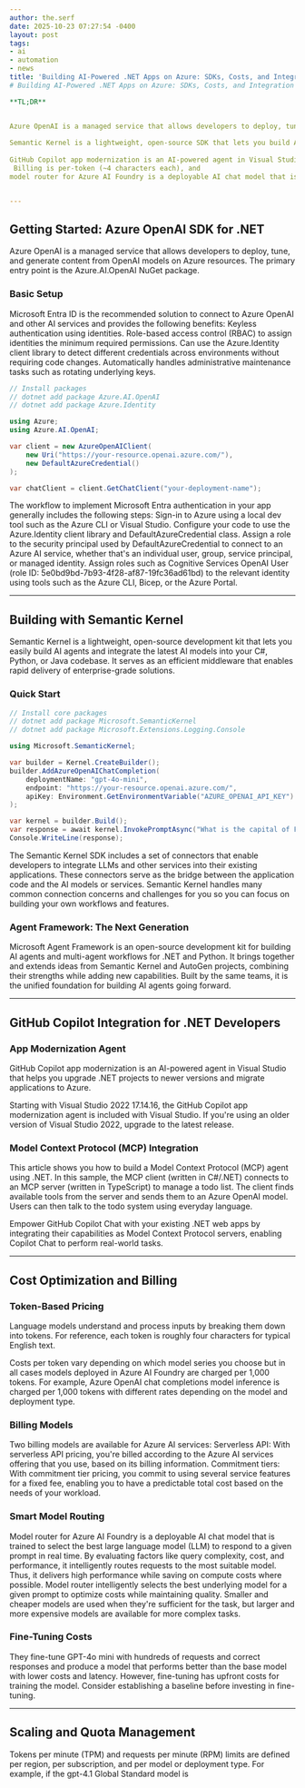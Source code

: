 ```yaml
---
author: the.serf
date: 2025-10-23 07:27:54 -0400
layout: post
tags:
- ai
- automation
- news
title: 'Building AI-Powered .NET Apps on Azure: SDKs, Costs, and Integration Patterns'---
# Building AI-Powered .NET Apps on Azure: SDKs, Costs, and Integration Patterns

**TL;DR**


Azure OpenAI is a managed service that allows developers to deploy, tune, and generate content from OpenAI models on Azure resources.
 
Semantic Kernel is a lightweight, open-source SDK that lets you build AI agents and integrate the latest AI models into your .NET apps.
 
GitHub Copilot app modernization is an AI-powered agent in Visual Studio that helps you upgrade .NET projects to newer versions and migrate applications to Azure.
 Billing is per-token (~4 characters each), and 
model router for Azure AI Foundry is a deployable AI chat model that is trained to select the best large language model (LLM) to respond to a given prompt in real time. By evaluating factors like query complexity, cost, and performance, it intelligently routes requests to the most suitable model. Thus, it delivers high performance while saving on compute costs where possible.


---
```


## Getting Started: Azure OpenAI SDK for .NET


Azure OpenAI is a managed service that allows developers to deploy, tune, and generate content from OpenAI models on Azure resources.
 The primary entry point is the Azure.AI.OpenAI NuGet package.

### Basic Setup


Microsoft Entra ID is the recommended solution to connect to Azure OpenAI and other AI services and provides the following benefits: Keyless authentication using identities. Role-based access control (RBAC) to assign identities the minimum required permissions. Can use the Azure.Identity client library to detect different credentials across environments without requiring code changes. Automatically handles administrative maintenance tasks such as rotating underlying keys.


```csharp
// Install packages
// dotnet add package Azure.AI.OpenAI
// dotnet add package Azure.Identity

using Azure;
using Azure.AI.OpenAI;

var client = new AzureOpenAIClient(
    new Uri("https://your-resource.openai.azure.com/"),
    new DefaultAzureCredential()
);

var chatClient = client.GetChatClient("your-deployment-name");
```


The workflow to implement Microsoft Entra authentication in your app generally includes the following steps: Sign-in to Azure using a local dev tool such as the Azure CLI or Visual Studio. Configure your code to use the Azure.Identity client library and DefaultAzureCredential class. Assign a role to the security principal used by DefaultAzureCredential to connect to an Azure AI service, whether that's an individual user, group, service principal, or managed identity. Assign roles such as Cognitive Services OpenAI User (role ID: 5e0bd9bd-7b93-4f28-af87-19fc36ad61bd) to the relevant identity using tools such as the Azure CLI, Bicep, or the Azure Portal.


---

## Building with Semantic Kernel


Semantic Kernel is a lightweight, open-source development kit that lets you easily build AI agents and integrate the latest AI models into your C#, Python, or Java codebase. It serves as an efficient middleware that enables rapid delivery of enterprise-grade solutions.


### Quick Start

```csharp
// Install core packages
// dotnet add package Microsoft.SemanticKernel
// dotnet add package Microsoft.Extensions.Logging.Console

using Microsoft.SemanticKernel;

var builder = Kernel.CreateBuilder();
builder.AddAzureOpenAIChatCompletion(
    deploymentName: "gpt-4o-mini",
    endpoint: "https://your-resource.openai.azure.com/",
    apiKey: Environment.GetEnvironmentVariable("AZURE_OPENAI_API_KEY")
);

var kernel = builder.Build();
var response = await kernel.InvokePromptAsync("What is the capital of France?");
Console.WriteLine(response);
```


The Semantic Kernel SDK includes a set of connectors that enable developers to integrate LLMs and other services into their existing applications. These connectors serve as the bridge between the application code and the AI models or services. Semantic Kernel handles many common connection concerns and challenges for you so you can focus on building your own workflows and features.


### Agent Framework: The Next Generation


Microsoft Agent Framework is an open-source development kit for building AI agents and multi-agent workflows for .NET and Python. It brings together and extends ideas from Semantic Kernel and AutoGen projects, combining their strengths while adding new capabilities. Built by the same teams, it is the unified foundation for building AI agents going forward.


---

## GitHub Copilot Integration for .NET Developers

### App Modernization Agent


GitHub Copilot app modernization is an AI-powered agent in Visual Studio that helps you upgrade .NET projects to newer versions and migrate applications to Azure.
 
Starting with Visual Studio 2022 17.14.16, the GitHub Copilot app modernization agent is included with Visual Studio. If you're using an older version of Visual Studio 2022, upgrade to the latest release.


### Model Context Protocol (MCP) Integration


This article shows you how to build a Model Context Protocol (MCP) agent using .NET. In this sample, the MCP client (written in C#/.NET) connects to an MCP server (written in TypeScript) to manage a todo list. The client finds available tools from the server and sends them to an Azure OpenAI model. Users can then talk to the todo system using everyday language.



Empower GitHub Copilot Chat with your existing .NET web apps by integrating their capabilities as Model Context Protocol servers, enabling Copilot Chat to perform real-world tasks.


---

## Cost Optimization and Billing

### Token-Based Pricing


Language models understand and process inputs by breaking them down into tokens. For reference, each token is roughly four characters for typical English text.
 
Costs per token vary depending on which model series you choose but in all cases models deployed in Azure AI Foundry are charged per 1,000 tokens. For example, Azure OpenAI chat completions model inference is charged per 1,000 tokens with different rates depending on the model and deployment type.


### Billing Models


Two billing models are available for Azure AI services: Serverless API: With serverless API pricing, you're billed according to the Azure AI services offering that you use, based on its billing information. Commitment tiers: With commitment tier pricing, you commit to using several service features for a fixed fee, enabling you to have a predictable total cost based on the needs of your workload.


### Smart Model Routing


Model router for Azure AI Foundry is a deployable AI chat model that is trained to select the best large language model (LLM) to respond to a given prompt in real time. By evaluating factors like query complexity, cost, and performance, it intelligently routes requests to the most suitable model. Thus, it delivers high performance while saving on compute costs where possible. Model router intelligently selects the best underlying model for a given prompt to optimize costs while maintaining quality. Smaller and cheaper models are used when they're sufficient for the task, but larger and more expensive models are available for more complex tasks.


### Fine-Tuning Costs


They fine-tune GPT-4o mini with hundreds of requests and correct responses and produce a model that performs better than the base model with lower costs and latency.
 However, 
fine-tuning has upfront costs for training the model.
 Consider establishing a baseline before investing in fine-tuning.

---

## Scaling and Quota Management


Tokens per minute (TPM) and requests per minute (RPM) limits are defined per region, per subscription, and per model or deployment type. For example, if the gpt-4.1 Global Standard model is
